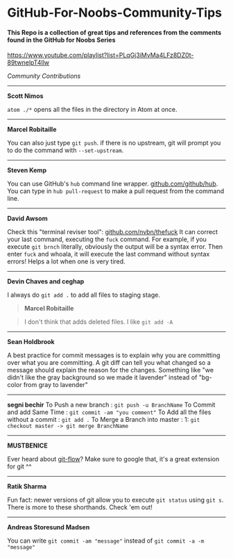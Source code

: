 # GitHub-For-Noobs-Community-Tips
#### This Repo is a collection of great tips and references from the comments found in the GitHub for Noobs Series

https://www.youtube.com/playlist?list=PLqGj3iMvMa4LFz8DZ0t-89twnelpT4Ilw


_Community Contributions_

---

**Scott Nimos**

`atom ./*`  opens all the files in the directory in Atom at once.

---

**Marcel Robitaille**

You can also just type `git push`. if there is no upstream, git will prompt you to do the command with `--set-upstream`.

---

**Steven Kemp**

You can use GitHub's `hub` command line wrapper. [github.com/github/hub](https://github.com/github/hub).
You can type in `hub pull-request` to make a pull request from the command line.﻿

---

**David Awsom**

Check this "terminal reviser tool": [github.com/nvbn/thefuck](https://github.com/nvbn/thefuck)
It can correct your last command, executing the `fuck` command. For example, if you execute `git brnch` literally, obviously the output will be a syntax error. Then enter `fuck` and whoala, it will execute the last command without syntax errors!   Helps a lot when one is very tired.

---

**Devin Chaves and ceghap**

I always do `git add .` to add all files to staging stage.

> **Marcel Robitaille**

> I don't think that adds deleted files. I like `git add -A`

---

**Sean Holdbrook**

A best practice for commit messages is to explain why you are committing over what you are committing. A git diff can tell you what changed so a message should explain the reason for the changes. Something like "we didn't like the gray background so we made it lavender" instead of "bg-color from gray to lavender"﻿

---

**segni bechir**
To Push a new branch : `git push -u BranchName`
To Commit and add Same Time : `git commit -am "you comment"`
To Add all the files without a commit : `git add .`
To Merge a Branch into master : 1: `git checkout master -> git merge BranchName`

----

**MUSTBENICE**

Ever heard about [git-flow](https://github.com/nvie/gitflow)? Make sure to google that, it's a great extension for git ^^

---

**Ratik Sharma**

Fun fact: newer versions of git allow you to execute `git status` using `git s`. There is more to these shorthands. Check 'em out!

---

**Andreas Storesund Madsen**

You can write `git commit -am "message"` instead of `git commit -a -m "message"`
